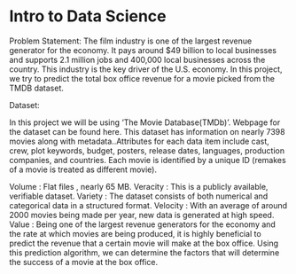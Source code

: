 # Intro to Data Science

Problem Statement:
The film industry is one of the largest revenue generator for the economy. It pays around $49 billion to local businesses and supports 2.1 million jobs and 400,000 local businesses across the country. This industry is the key driver of the U.S. economy. In this project, we try to predict the total box office revenue for a movie picked from the TMDB dataset.

Dataset:

In this project we will be using ‘The Movie Database(TMDb)’. Webpage for the dataset can be found here. This dataset has information on nearly 7398 movies along with metadata..Attributes for each data item include cast, crew, plot keywords, budget, posters, release dates, languages, production companies, and countries. Each movie is identified by a unique ID (remakes of a movie is treated as different movie).

Volume : Flat files , nearly 65 MB.
Veracity :  This is a publicly available, verifiable dataset.
Variety :  The dataset consists of both numerical and categorical data in a structured format.
Velocity : With an average of around 2000 movies being made per year, new data is generated at high speed.
Value : Being one of the largest revenue generators for the economy and the rate at which movies are being produced, it is highly beneficial to predict the revenue that a certain movie will make at the box office. Using this prediction algorithm, we can determine the factors that will determine the success of a movie at the box office.
